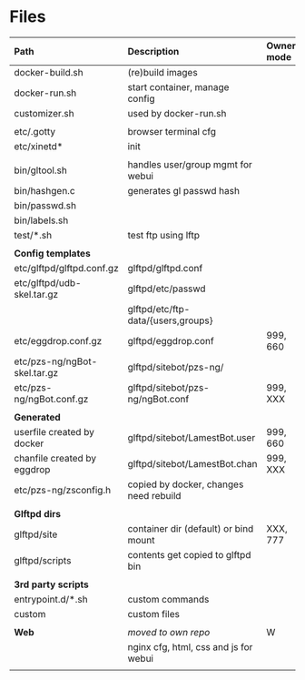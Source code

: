 # Files

| Path                               | Description                         |Owner, mode|
|:-----------------------------------|:------------------------------------|:----------|
| docker-build.sh                    | (re)build images                    |           |
| docker-run.sh                      | start container, manage config      |           |
| customizer.sh                      | used by docker-run.sh               |           |
|||                                                                        |
| etc/.gotty                         | browser terminal cfg                |           |
| etc/xinetd*                        | init                                |           |
|||                                                                        |
| bin/gltool.sh                      | handles user/group mgmt for webui   |           |
| bin/hashgen.c                      | generates gl passwd hash            |           |
| bin/passwd.sh                      |                                     |           |
| bin/labels.sh                      |                                     |           |
| test/*.sh                          | test ftp using lftp                 |           |
|||
| **Config templates** ||
| etc/glftpd/glftpd.conf.gz          | glftpd/glftpd.conf                  |           |
| etc/glftpd/udb-skel.tar.gz         | glftpd/etc/passwd                   |           |
|                                    | glftpd/etc/ftp-data/{users,groups}  |           |
| etc/eggdrop.conf.gz                | glftpd/eggdrop.conf                 | 999, 660  | 
| etc/pzs-ng/ngBot-skel.tar.gz       | glftpd/sitebot/pzs-ng/              |           |
| etc/pzs-ng/ngBot.conf.gz           | glftpd/sitebot/pzs-ng/ngBot.conf    | 999, XXX  |
|||
| **Generated**||
| userfile created by docker         | glftpd/sitebot/LamestBot.user       | 999, 660  |
| chanfile created by eggdrop        | glftpd/sitebot/LamestBot.chan       | 999, XXX  |
| etc/pzs-ng/zsconfig.h              | copied by docker, changes need rebuild |        |
|||
| **Glftpd dirs**||
| glftpd/site                        | container dir (default) or bind mount |  XXX, 777  |
| glftpd/scripts                     | contents get copied to glftpd bin                |           |
|||
| **3rd party scripts** || 
| entrypoint.d/*.sh                  | custom commands                     |           |
| custom                             | custom files                        |           |
|||
| **Web** | _moved to own repo_|W
|                                    | nginx cfg, html, css and js for webui             |           |
|||

